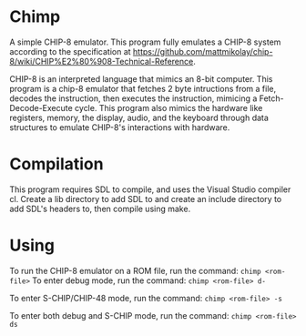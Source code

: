 # Chimp
A simple CHIP-8 emulator.
This program fully emulates a CHIP-8 system according to the specification at https://github.com/mattmikolay/chip-8/wiki/CHIP%E2%80%908-Technical-Reference.

CHIP-8 is an interpreted language that mimics an 8-bit computer. This program is a chip-8 emulator that fetches 2 byte intructions from a file, decodes the instruction, then executes the instruction, mimicing a
Fetch-Decode-Execute cycle. This program also mimics the hardware like registers, memory, the display, audio, and the keyboard through data structures to emulate CHIP-8's interactions with hardware.

# Compilation
This program requires SDL to compile, and uses the Visual Studio compiler cl. Create a lib directory to add SDL to and create an include directory to add SDL's headers to, then compile using make.

# Using
To run the CHIP-8 emulator on a ROM file, run the command:
`chimp <rom-file>`
To enter debug mode, run the command:
`chimp <rom-file> d-`

To enter S-CHIP/CHIP-48 mode, run the command:
`chimp <rom-file> -s`

To enter both debug and S-CHIP mode, run the command:
`chimp <rom-file> ds`
